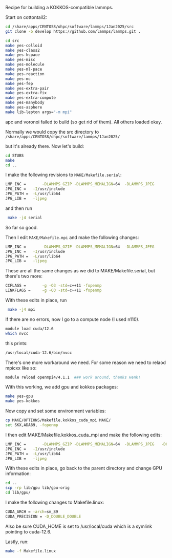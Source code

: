 Recipe for building a KOKKOS-compatible lammps.

Start on cottontail2:

```sh
cd /share/apps/CENTOS8/ohpc/software/lammps/1Jan2025/src
git clone -b develop https://github.com/lammps/lammps.git .

cd src
make yes-colloid
make yes-class2
make yes-kspace
make yes-misc
make yes-molecule
make yes-ml-pace
make yes-reaction
make yes-mc 
make yes-fep
make yes-extra-pair
make yes-extra-fix
make yes-extra-compute
make yes-manybody
make yes-asphere
make lib-lepton args="-m mpi"
```

apc and voronoi failed to build (so get rid of them). 
All others loaded okay. 

Normally we would copy the src directory to 
`/share/apps/CENTOS8/ohpc/software/lammps/1Jan2025/`

but it's already there. Now let's build:
```sh
cd STUBS
make
cd ..
```

I make the following revisions to `MAKE/Makefile.serial`:

```sh
LMP_INC =       -DLAMMPS_GZIP -DLAMMPS_MEMALIGN=64  -DLAMMPS_JPEG  
JPG_INC =   -I/usr/include
JPG_PATH =  -L/usr/lib64
JPG_LIB =   -ljpeg
```
and then run
```sh
 make -j4 serial
```
So far so good. 

Then I edit `MAKE/Makefile.mpi` and make the following changes:

```sh
LMP_INC =       -DLAMMPS_GZIP -DLAMMPS_MEMALIGN=64  -DLAMMPS_JPEG  
JPG_INC =   -I/usr/include
JPG_PATH =  -L/usr/lib64
JPG_LIB =   -ljpeg 
```
These are all the same changes as we did to  MAKE/Makefile.serial, but there's two more:
```sh
CCFLAGS =       -g -O3 -std=c++11 -fopenmp
LINKFLAGS =     -g -O3 -std=c++11 -fopenmp
```
With these edits in place, run
```sh
 make -j4 mpi
```
If there are no errors, now I go to a compute node (I used n110). 
```sh
module load cuda/12.6
which nvcc
```
this prints:
```sh
/usr/local/cuda-12.6/bin/nvcc
```
There's one more workaround we need. 
For some reason we need to relaod mpicxx like so:

```sh
module reload openmpi4/4.1.1  ### work around, thanks Henk!
```
With this working, we add gpu and kokkos packages:
```sh
make yes-gpu
make yes-kokkos
```

Now copy and set some environment variables:
```sh
cp MAKE/OPTIONS/Makefile.kokkos_cuda_mpi MAKE/
set SKX,ADA89, -fopenmp
```

I then edit MAKE/Makefile.kokkos_cuda_mpi and make the following edits:

```sh
LMP_INC =       -DLAMMPS_GZIP -DLAMMPS_MEMALIGN=64  -DLAMMPS_JPEG   -DKokkos_ENABLE_OPENMP=on
JPG_INC =   -I/usr/include
JPG_PATH =  -L/usr/lib64
JPG_LIB =   -ljpeg 
```

With these edits in place, go back to the parent directory and change GPU information:

```sh
cd ..
scp -rp lib/gpu lib/gpu-orig
cd lib/gpu/
```

I make the following changes to Makefile.linux:

```sh
CUDA_ARCH = -arch=sm_89
CUDA_PRECISION = -D_DOUBLE_DOUBLE
```
Also be sure CUDA_HOME is set to /usr/local/cuda which is a symlink pointing to cuda-12.6.

Lastly, run:
```sh
make -f Makefile.linux
```